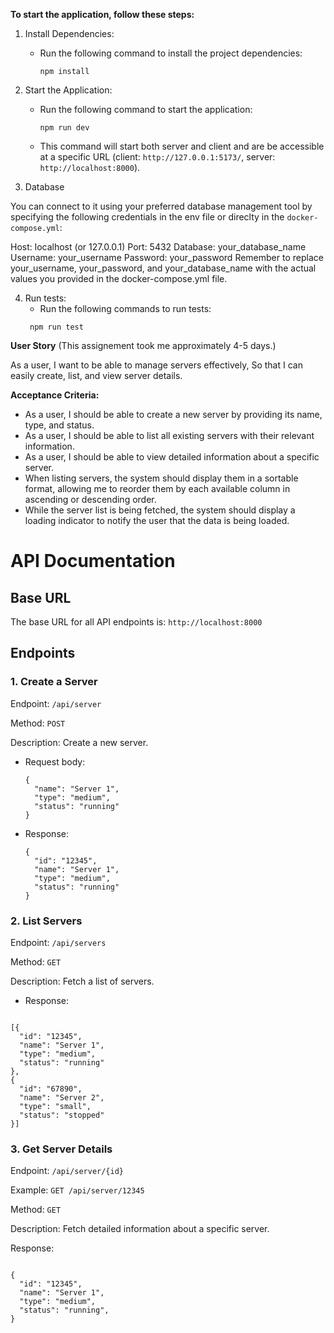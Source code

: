 **To start the application, follow these steps:**

1. Install Dependencies:

   - Run the following command to install the project dependencies:
     ```
     npm install
     ```

2. Start the Application:

   - Run the following command to start the application:
     ```
     npm run dev
     ```
   - This command will start both server and client and are be accessible at a specific URL (client: `http://127.0.0.1:5173/`, server: `http://localhost:8000`).

3. Database

You can connect to it using your preferred database management tool by specifying the following credentials in the env file or direclty in the `docker-compose.yml`:

Host: localhost (or 127.0.0.1)
Port: 5432
Database: your_database_name
Username: your_username
Password: your_password
Remember to replace your_username, your_password, and your_database_name with the actual values you provided in the docker-compose.yml file.

4. Run tests:
   - Run the following commands to run tests:
   ```
    npm run test
   ```

**User Story**
(This assignement took me approximately 4-5 days.)

As a user,
I want to be able to manage servers effectively,
So that I can easily create, list, and view server details.

**Acceptance Criteria:**

- As a user, I should be able to create a new server by providing its name, type, and status.
- As a user, I should be able to list all existing servers with their relevant information.
- As a user, I should be able to view detailed information about a specific server.
- When listing servers, the system should display them in a sortable format, allowing me to reorder them by each available column in ascending or descending order.
- While the server list is being fetched, the system should display a loading indicator to notify the user that the data is being loaded.

# API Documentation

## Base URL

The base URL for all API endpoints is: `http://localhost:8000`

## Endpoints

### 1. Create a Server

Endpoint: `/api/server`

Method: `POST`

Description: Create a new server.

- Request body:
  ```
  {
    "name": "Server 1",
    "type": "medium",
    "status": "running"
  }
  ```
- Response:
  ```
  {
    "id": "12345",
    "name": "Server 1",
    "type": "medium",
    "status": "running"
  }
  ```

### 2. List Servers

Endpoint: `/api/servers`

Method: `GET`

Description: Fetch a list of servers.

- Response:

```

[{
  "id": "12345",
  "name": "Server 1",
  "type": "medium",
  "status": "running"
},
{
  "id": "67890",
  "name": "Server 2",
  "type": "small",
  "status": "stopped"
}]

```

### 3. Get Server Details

Endpoint: `/api/server/{id}`

Example: `GET /api/server/12345`

Method: `GET`

Description: Fetch detailed information about a specific server.

Response:

```

{
  "id": "12345",
  "name": "Server 1",
  "type": "medium",
  "status": "running",
}

```
